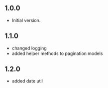 ## 1.0.0

- Initial version.

## 1.1.0

- changed logging
- added helper methods to pagination models


## 1.2.0

- added date util
